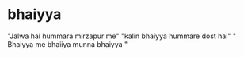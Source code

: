 # bhaiyya
"Jalwa hai hummara mirzapur me"
"kalin bhaiyya hummare dost hai"
" Bhaiyya me bhaiiya munna bhaiyya "
